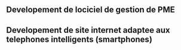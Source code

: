 ## Developement de lociciel de gestion de PME
## Developement de site internet adaptee aux telephones intelligents (smartphones)
